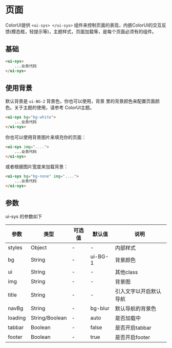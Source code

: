 # 页面

ColorUI提供 `<ui-sys> </ui-sys>` 组件来控制页面的表现，内嵌ColorUI的交互反馈(模态框，轻提示等)，主题样式，页面加载等，是每个页面必须有的组件。

## 基础

```html
<ui-sys>
    ...业务代码
</ui-sys>
```

## 使用背景

默认背景是 `ui-BG-2` 背景色，你也可以使用，背景 里的背景颜色来配置页面颜色。关于主题的使用，请参考 ColorUI主题。

```html
<ui-sys bg="bg-white">
    ...业务代码
</ui-sys>
```

你也可以使用背景图片来填充你的页面：

```html
<ui-sys img="....">
    ...业务代码
</ui-sys>
```

或者根据图片宽度来加载背景：

```html
<ui-sys bg="bg-none" img="....">
    ...业务代码
</ui-sys>
```

## 参数

ui-sys 的参数如下

|  参数  |  类型  |  可选值  |  默认值  |       说明       |
|----------|----------|----------|----------|----------|
| styles | Object | - | - | 内部样式 |
| bg | String | - | ui-BG-1 | 背景颜色 |
| ui | String | - | - | 其他class |
| img | String | - | - | 背景图 |
| title | String | - | - | 引入文字以开启默认导航 |
| navBg | String | - | bg-blur | 默认导航的背景色 |
| loading | String/Boolean | - | auto | 是否加载中 |
| tabbar | Boolean | - | false | 是否开启tabbar |
| footer | Boolean | - | true | 是否开启footer |

